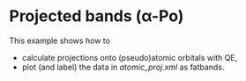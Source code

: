 # Projected bands (α-Po)

This example shows how to

* calculate projections onto (pseudo)atomic orbitals with QE,
* plot (and label) the data in *atomic_proj.xml* as fatbands.
